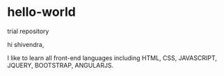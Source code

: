 # hello-world
trial repository


hi shivendra,

I like to learn all front-end languages including HTML, CSS, JAVASCRIPT, JQUERY, 
BOOTSTRAP, ANGULARJS.
